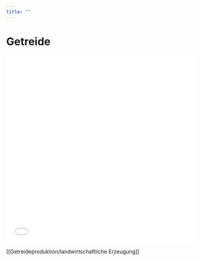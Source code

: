 ```yaml
---
title: ""
---
```


# Getreide

<iframe src="Getreide-Schaubild.pdf" style="width: 100%; height: 500px; border: none;"></iframe>

[[Getreideproduktion/landwirtschaftliche Erzeugung]]
